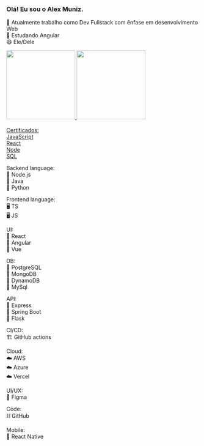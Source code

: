 ### Olá! Eu sou o Alex Muniz.

🔭 Atualmente trabalho como Dev Fullstack com ênfase em desenvolvimento Web
<br>
🌱 Estudando Angular
<br>
😄 Ele/Dele
<br>
<div>
  <a href="https://github.com/virgilhawkins00">
    <img height="180em" src="https://github-readme-stats.vercel.app/api?username=virgilhawkins00&show_icons=true&theme=transparent&bg_color=00000000&include_all_commits=true&count_private=true"/>
    <img height="180em" src="https://github-readme-stats.vercel.app/api/top-langs/?username=virgilhawkins00&layout=donut&size_weight=0&count_weight=1&langs_count=9&theme=transparent&bg_color=00000000&count_private=true"/>
</div>

  <br>  

 <div> 
   Certificados:
   <br>
   <a href="https://www.hackerrank.com/certificates/63ef9a8d6b93" src="https://www.hackerrank.com/certificates/63ef9a8d6b93"> JavaScript </a>
   <br>
   <a href="https://www.hackerrank.com/certificates/812950460902" src="https://www.hackerrank.com/certificates/812950460902"> React </a>
   <br>
   <a href="https://www.hackerrank.com/certificates/95872c27738e" src="https://www.hackerrank.com/certificates/95872c27738e"> Node </a>
   <br>
   <a href="https://www.hackerrank.com/certificates/ce65020048a6" src="https://www.hackerrank.com/certificates/ce65020048a6"> SQL </a> 
   <br>
  </div>  
  
  Backend language:<br>
🧮 Node.js<br>
🧮 Java<br>
🧮 Python<br>

Frontend language:<br>
🖥️ TS<br>
🖥️ JS<br>

UI:<br>
🎨 React<br>
🎨 Angular<br>
🎨 Vue<br>

DB:<br>
📁 PostgreSQL<br>
📁 MongoDB<br>
📁 DynamoDB<br>
📁 MySql<br>

API:<br>
🔌 Express<br>
🔌 Spring Boot<br>
🔌 Flask<br>

CI/CD:<br>
🏗️ GitHub actions<br>

Cloud:<br>
☁️ AWS<br>
☁️ Azure<br>
☁️ Vercel<br>

UI/UX:<br>
🎨 Figma<br>

Code:<br>
⛓️ GitHub<br>

Mobile:<br>
📱 React Native<br>
